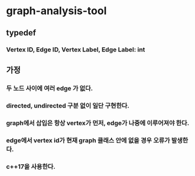 # graph-analysis-tool
## typedef
### Vertex ID, Edge ID, Vertex Label, Edge Label: int
## 가정
### 두 노드 사이에 여러 edge 가 없다.
### directed, undirected 구분 없이 일단 구현한다.
### graph에서 삽입은 항상 vertex가 먼저, edge가 나중에 이루어져야 한다.
### edge에서 vertex id가 현재 graph 클래스 안에 없을 경우 오류가 발생한다.
### c++17을 사용한다.
